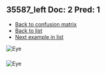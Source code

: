## 35587_left Doc: 2 Pred: 1
- [Back to confusion matrix](https://github.com/juliandewit/kaggle_retinopathy/blob/master/matrix.md)
- [Back to list](https://github.com/juliandewit/kaggle_retinopathy/blob/master/lists/21/list.md)
- [Next example in list](https://github.com/juliandewit/kaggle_retinopathy/blob/master/lists/21/35/35621_left.md)

![Eye](https://retinopaty.blob.core.windows.net/size1024/35587_left_2.jpeg)

### 

![Eye]()
